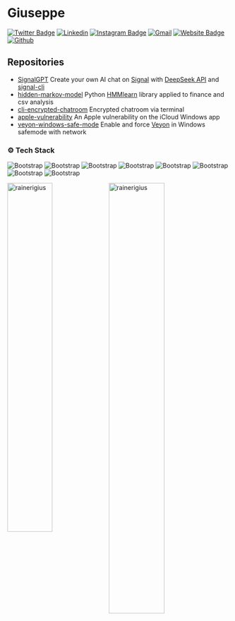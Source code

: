 # Giuseppe

[![Twitter Badge](https://img.shields.io/badge/-Twitter-1da1f2?labelColor=1da1f2&logo=twitter&logoColor=white&link=https://twitter.com/rainerigiu)](https://twitter.com/rainerigiu)
[![Linkedin](https://img.shields.io/badge/-LinkedIn-blue?style=flat&logo=Linkedin&logoColor=white)](https://www.linkedin.com/in/rainerigiuseppe/)
[![Instagram Badge](https://img.shields.io/badge/-Instagram-purple?logo=instagram&logoColor=white&link=https://instagram.com/rainerigiu/)](https://www.instagram.com/rainerigiu)
[![Gmail](https://img.shields.io/badge/-Gmail-c14438?style=flat&logo=Gmail&logoColor=white)](mailto:rainerigiuseppe@icloud.com)
[![Website Badge](https://img.shields.io/badge/-Website-c14438?style=flat&logo=Google-Chrome&logoColor=white&link=https://rainerigiu.com)](https://rainerigiu.com)
[![Github](https://img.shields.io/github/followers/rainerigius?label=Follow&style=social)](https://github.com/rainerigius)

## Repositories
- [SignalGPT](https://github.com/rainerigius/SignalGPT) Create your own AI chat on [Signal](signal.org) with [DeepSeek API](api-docs.deepseek.com) and [signal-cli](https://github.com/AsamK/signal-cli)
- [hidden-markov-model](https://github.com/rainerigius/hidden-markov-model) Python [HMMlearn](https://github.com/hmmlearn/hmmlearn) library applied to finance and csv analysis
- [cli-encrypted-chatroom](https://github.com/rainerigius/cli-encrypted-chatroom) Encrypted chatroom via terminal
- [apple-vulnerability](https://github.com/rainerigius/apple-vulnerability) An Apple vulnerability on the iCloud Windows app
- [veyon-windows-safe-mode](https://github.com/rainerigius/veyon-windows-safe-mode) Enable and force [Veyon](veyon.io) in Windows safemode with network


### ⚙️ Tech Stack

![Bootstrap](https://img.shields.io/badge/-Pine%20Script-05122A?style=flat-square&logo=Pine-Script&color=353535) ![Bootstrap](https://img.shields.io/badge/-HTML-05122A?style=flat-square&logo=HTML&color=353535) ![Bootstrap](https://img.shields.io/badge/-PHP-05122A?style=flat-square&logo=PHP&color=353535) ![Bootstrap](https://img.shields.io/badge/-CSS-05122A?style=flat-square&logo=CSS&color=353535) ![Bootstrap](https://img.shields.io/badge/-JavaScript-05122A?style=flat-square&logo=JavaScript&color=353535) ![Bootstrap](https://img.shields.io/badge/-Python-05122A?style=flat-square&logo=Python&color=353535) ![Bootstrap](https://img.shields.io/badge/-MySQL-05122A?style=flat-square&logo=MySQL&color=353535) ![Bootstrap](https://img.shields.io/badge/-Visual%20Studio%20Code-05122A?style=flat-square&logo=Visual-Studio-Code&color=353535)

<div>
  <img width="45%" align="left" src="https://github-readme-stats.vercel.app/api/top-langs?username=rainerigius&show_icons=true&locale=en&layout=compact" alt="rainerigius" />
  <img width="50%"  src="https://github-readme-streak-stats.herokuapp.com/?user=rainerigius&" alt="rainerigius" />
</div>
